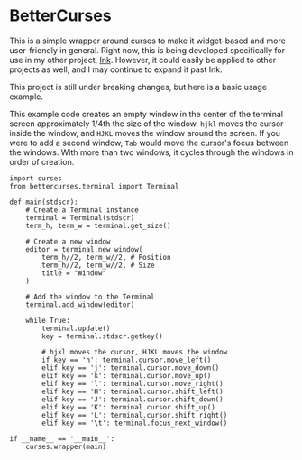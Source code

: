 # BetterCurses

This is a simple wrapper around curses to make it widget-based and more user-friendly in general. Right now, this is being developed specifically for use in my other project, [Ink](https://github.com/leftbones/ink). However, it could easily be applied to other projects as well, and I may continue to expand it past Ink.

This project is still under breaking changes, but here is a basic usage example.

This example code creates an empty window in the center of the terminal screen approximately 1/4th the size of the window. `hjkl` moves the cursor inside the window, and `HJKL` moves the window around the screen. If you were to add a second window, `Tab` would move the cursor's focus between the windows. With more than two windows, it cycles through the windows in order of creation.

``````
import curses
from bettercurses.terminal import Terminal

def main(stdscr):
    # Create a Terminal instance
    terminal = Terminal(stdscr)
    term_h, term_w = terminal.get_size()

    # Create a new window
    editor = terminal.new_window(
        term_h//2, term_w//2, # Position
        term_h//2, term_w//2, # Size
        title = "Window"
    )

    # Add the window to the Terminal
    terminal.add_window(editor)

    while True:
        terminal.update()
        key = terminal.stdscr.getkey()

        # hjkl moves the cursor, HJKL moves the window
        if key == 'h': terminal.cursor.move_left()
        elif key == 'j': terminal.cursor.move_down()
        elif key == 'k': terminal.cursor.move_up()
        elif key == 'l': terminal.cursor.move_right()
        elif key == 'H': terminal.cursor.shift_left()
        elif key == 'J': terminal.cursor.shift_down()
        elif key == 'K': terminal.cursor.shift_up()
        elif key == 'L': terminal.cursor.shift_right()
        elif key == '\t': terminal.focus_next_window()

if __name__ == '__main__':
    curses.wrapper(main)
``````
